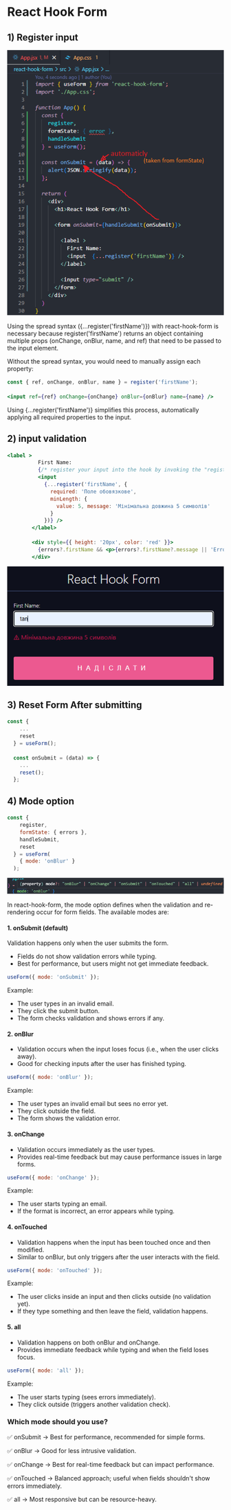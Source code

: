 # React Hook Form

## 1) Register input

![step 1](image.png)

Using the spread syntax ({...register('firstName')}) with react-hook-form is necessary because register('firstName') returns an object containing multiple props (onChange, onBlur, name, and ref) that need to be passed to the input element.

Without the spread syntax, you would need to manually assign each property:

```jsx
const { ref, onChange, onBlur, name } = register('firstName');

<input ref={ref} onChange={onChange} onBlur={onBlur} name={name} />
```

Using {...register('firstName')} simplifies this process, automatically applying all required properties to the input.

## 2) input validation

```jsx
<label >
          First Name:
          {/* register your input into the hook by invoking the "register" function */}
          <input
            {...register('firstName', {
              required: 'Поле обовязкове',
              minLength: {
                value: 5, message: 'Мінімальна довжина 5 символів'
              }
            })} />
        </label>

        <div style={{ height: '20px', color: 'red' }}>
          {errors?.firstName && <p>{errors?.firstName?.message || 'Error!'}</p>}
        </div>
```

![alt text](image-2.png)

## 3) Reset Form After submitting

```jsx
const {
    ...
    reset
  } = useForm();

  const onSubmit = (data) => {
    ...
    reset();
  };
  ```

## 4) Mode option

```jsx
const {
    register,
    formState: { errors },
    handleSubmit,
    reset
  } = useForm(
    { mode: 'onBlur' }
  );
  ```

  ![mode](image-3.png)

  In react-hook-form, the mode option defines when the validation and re-rendering occur for form fields. The available modes are:

#### 1. onSubmit (default)
Validation happens only when the user submits the form.
- Fields do not show validation errors while typing.
- Best for performance, but users might not get immediate feedback.

```jsx
useForm({ mode: 'onSubmit' });
```

Example:

- The user types in an invalid email.
- They click the submit button.
- The form checks validation and shows errors if any.

#### 2. onBlur
- Validation occurs when the input loses focus (i.e., when the user clicks away).
- Good for checking inputs after the user has finished typing.

```jsx
useForm({ mode: 'onBlur' });
```

Example:

- The user types an invalid email but sees no error yet.
- They click outside the field.
- The form shows the validation error.

#### 3. onChange
- Validation occurs immediately as the user types.
- Provides real-time feedback but may cause performance issues in large forms.

```jsx
useForm({ mode: 'onChange' });
```

Example:

- The user starts typing an email.
- If the format is incorrect, an error appears while typing.

#### 4. onTouched
- Validation happens when the input has been touched once and then modified.
- Similar to onBlur, but only triggers after the user interacts with the field.

```jsx
useForm({ mode: 'onTouched' });
```

Example:

- The user clicks inside an input and then clicks outside (no validation yet).
- If they type something and then leave the field, validation happens.

#### 5. all
- Validation happens on both onBlur and onChange.
- Provides immediate feedback while typing and when the field loses focus.

```jsx
useForm({ mode: 'all' });
```

Example:

- The user starts typing (sees errors immediately).
- They click outside (triggers another validation check).

### Which mode should you use?

✅ onSubmit → Best for performance, recommended for simple forms.

✅ onBlur → Good for less intrusive validation.

✅ onChange → Best for real-time feedback but can impact performance.

✅ onTouched → Balanced approach; useful when fields shouldn't show errors immediately.

✅ all → Most responsive but can be resource-heavy.
